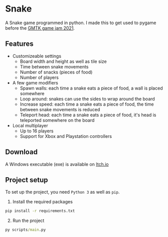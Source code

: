 # Snake
A Snake game programmed in python. I made this to get used to pygame before the [GMTK game jam 2021](https://github.com/itsseraphii/Transgenesis).

## Features
- Customizeable settings
  - Board width and height as well as tile size
  - Time between snake movements
  - Number of snacks (pieces of food)
  - Number of players
- A few game modifiers
  - Spawn walls: each time a snake eats a piece of food, a wall is placed somewhere
  - Loop around: snakes can use the sides to wrap around the board
  - Increase speed: each time a snake eats a piece of food, the time between snake movements is reduced
  - Teleport head: each time a snake eats a piece of food, it's head is teleported somewhere on the board
- Local multiplayer
  - Up to 16 players
  - Support for Xbox and Playstation controllers

## Download
A Windows executable (exe) is available on [Itch.io](https://psycho-pattt.itch.io/snake)

## Project setup
To set up the project, you need `Python 3` as well as `pip`.

1. Install the required packages
```cmd
pip install -r requirements.txt
```

2. Run the project
```cmd
py scripts/main.py
```
